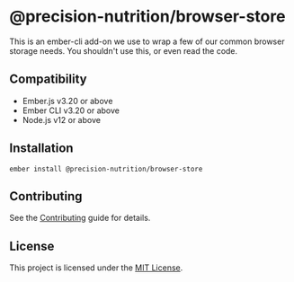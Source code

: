 # @precision-nutrition/browser-store

This is an ember-cli add-on we use to wrap a few of our common browser storage needs. You shouldn't use this, or even read the code.

## Compatibility

- Ember.js v3.20 or above
- Ember CLI v3.20 or above
- Node.js v12 or above

## Installation

```
ember install @precision-nutrition/browser-store
```

## Contributing

See the [Contributing](CONTRIBUTING.md) guide for details.

## License

This project is licensed under the [MIT License](LICENSE.md).

